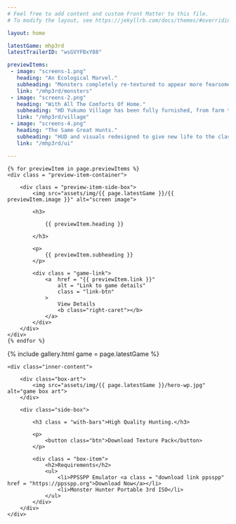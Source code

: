 ```yaml
---
# Feel free to add content and custom Front Matter to this file.
# To modify the layout, see https://jekyllrb.com/docs/themes/#overriding-theme-defaults

layout: home

latestGame: mhp3rd
latestTrailerID: "wsGVYFBxY88"

previewItems:
 - image: "screens-1.png"
   heading: "An Ecological Marvel."
   subheading: "Monsters completely re-textured to appear more fearsome than ever before!"
   link: "/mhp3rd/monsters"
 - image: "screens-2.png"
   heading: "With All The Comforts Of Home."
   subheading: "HD Yukumo Village has been fully furnished, from farm to faculties!"
   link: "/mhp3rd/village"
 - image: "screens-4.png"
   heading: "The Same Great Hunts."
   subheading: "HUD and visuals redesigned to give new life to the classic Monster Hunting experience!"
   link: "/mhp3rd/ui"

---
```


<section id = "content-center">

	{% for previewItem in page.previewItems %}
	<div class = "preview-item-container">

		<div class = "preview-item-side-box">
			<img src="assets/img/{{ page.latestGame }}/{{ previewItem.image }}" alt="screen image">

			<h3>

				{{ previewItem.heading }}

			</h3>

			<p>
				{{ previewItem.subheading }}
			</p>

			<div class = "game-link">
				<a  href = "{{ previewItem.link }}" 
					alt = "Link to game details"
					class = "link-btn"
				>
					View Details 
					<b class="right-caret"></b>
				</a>
			</div>
		</div>
	</div>
	{% endfor %}

</section>

<section id="gallery">
	{% include gallery.html game = page.latestGame %}
</section>

<section id = "home-bottom">
	
	<div class="inner-content">
		
		<div class="box-art">
			<img src="assets/img/{{ page.latestGame }}/hero-wp.jpg" alt="game box art">
		</div>

		<div class="side-box">

			<h3 class = "with-bars">High Quality Hunting.</h3>

			<p>
				<button class="btn">Download Texture Pack</button>
			</p>

			<div class = "box-item">
				<h2>Requirements</h2>
				<ul>
					<li>PPSSPP Emulator <a class = "download link ppsspp" href = "https://ppsspp.org">Download Now</a></li>
					<li>Monster Hunter Portable 3rd ISO</li>
				</ul>
			</div>
		</div>
	</div>

</section>